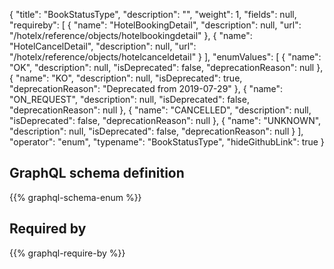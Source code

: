 {
  "title": "BookStatusType",
  "description": "",
  "weight": 1,
  "fields": null,
  "requireby": [
    {
      "name": "HotelBookingDetail",
      "description": null,
      "url": "/hotelx/reference/objects/hotelbookingdetail"
    },
    {
      "name": "HotelCancelDetail",
      "description": null,
      "url": "/hotelx/reference/objects/hotelcanceldetail"
    }
  ],
  "enumValues": [
    {
      "name": "OK",
      "description": null,
      "isDeprecated": false,
      "deprecationReason": null
    },
    {
      "name": "KO",
      "description": null,
      "isDeprecated": true,
      "deprecationReason": "Deprecated from 2019-07-29"
    },
    {
      "name": "ON_REQUEST",
      "description": null,
      "isDeprecated": false,
      "deprecationReason": null
    },
    {
      "name": "CANCELLED",
      "description": null,
      "isDeprecated": false,
      "deprecationReason": null
    },
    {
      "name": "UNKNOWN",
      "description": null,
      "isDeprecated": false,
      "deprecationReason": null
    }
  ],
  "operator": "enum",
  "typename": "BookStatusType",
  "hideGithubLink": true
}
## GraphQL schema definition

{{% graphql-schema-enum %}}

## Required by

{{% graphql-require-by %}}
